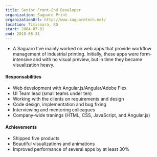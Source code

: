 ```yaml
---
title: Senior Front-End Developer 
organization: Saguaro Print
organizationUrl: http://www.saguarotech.net/
location: Timisoara, RO
start: 2004-07-01
end: 2018-08-31
---
```


- A Saguaro I've mainly worked on web apps that provide workflow management of industrial printing. Initially, these apps were form-intensive and with no visual preview, but in time they became visualization heavy.

<h4>Responsabilities</h4>
<ul class="keys">
  <li>Web development with Angular.js/Angular/Adobe Flex</li>
  <li>UI Team lead (small teams under ten)</li>
  <li>Working with the clients on requirements and design</li>
  <li>Code design, implementation and bug fixing</li>
  <li>Interviewing and mentoring colleagues</li>
  <li>Company-wide tranings (HTML, CSS, JavaScript, and Angular.js)</li>
</ul>

<h4>Achievements</h4>
<ul class="keys">
  <li>Shipped five products</li>
  <li>Beautiful visualizations and animations</li>
  <li>Improved performance of several apps by at least 30%</li>
</ul>
